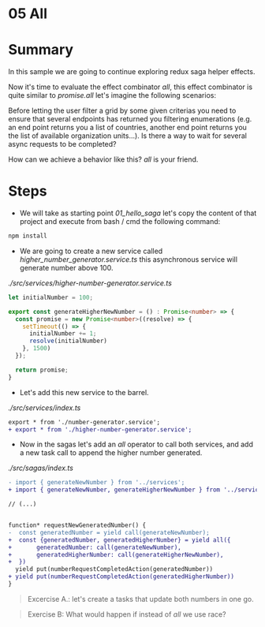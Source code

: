 # 05 All

# Summary

In this sample we are going to continue exploring redux saga helper effects.

Now it's time to evaluate the effect combinator _all_, this effect combinator is quite similar to 
_promise.all_ let's imagine the following scenarios:

  Before letting the user filter a grid by some given criterias you need to ensure that several endpoints
  has returned you filtering enumerations (e.g. an end point returns you a list of countries, another
  end point returns you the list of available organization units...). Is there a way to wait for 
  several async requests to be completed? 

  How can we achieve a behavior like this? _all_ is your friend.

# Steps

- We will take as starting point *01_hello_saga* let's copy the content of that project 
and execute from bash / cmd the following command:

```bash
npm install
```

- We are going to create a new service called *higher_number_generator.service.ts* this asynchronous service
will generate number above 100.

_./src/services/higher-number-generator.service.ts_

```typescript
let initialNumber = 100;

export const generateHigherNewNumber = () : Promise<number> => {
  const promise = new Promise<number>((resolve) => {
    setTimeout(() => {
      initialNumber += 1;
      resolve(initialNumber)
    }, 1500)
  });

  return promise;
}
```

- Let's add this new service to the barrel.

_./src/services/index.ts_

```diff
export * from './number-generator.service';
+ export * from './higher-number-generator.service';
```
- Now in the sagas let's add an _all_ operator to call both services, and add a new task call 
to append the higher number generated.

_./src/sagas/index.ts_

```diff
- import { generateNewNumber } from '../services';
+ import { generateNewNumber, generateHigherNewNumber } from '../services';

// (...)


function* requestNewGeneratedNumber() {
-  const generatedNumber = yield call(generateNewNumber);
+  const {generatedNumber, generatedHigherNumber} = yield all({
+       generatedNumber: call(generateNewNumber),
+       generatedHigherNumber: call(generateHigherNewNumber),
+  })
  yield put(numberRequestCompletedAction(generatedNumber))
+ yield put(numberRequestCompletedAction(generatedHigherNumber))
}
```

> Excercise A.: let's create a tasks that update both numbers in one go.

> Exercise B: What would happen if instead of _all_ we use race?
